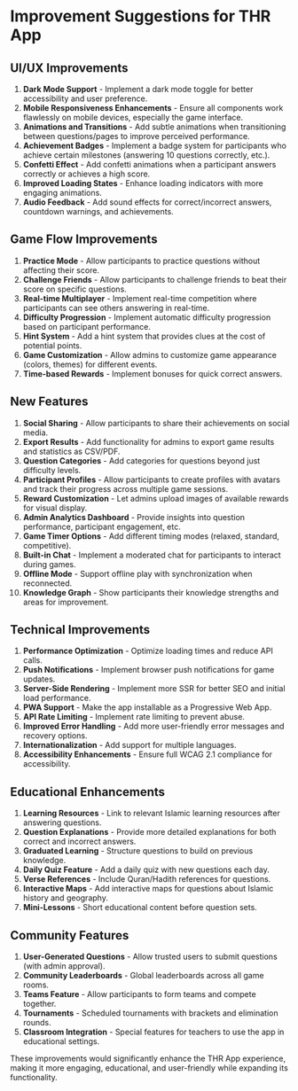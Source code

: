 # Improvement Suggestions for THR App

## UI/UX Improvements
1. **Dark Mode Support** - Implement a dark mode toggle for better accessibility and user preference.
2. **Mobile Responsiveness Enhancements** - Ensure all components work flawlessly on mobile devices, especially the game interface.
3. **Animations and Transitions** - Add subtle animations when transitioning between questions/pages to improve perceived performance.
4. **Achievement Badges** - Implement a badge system for participants who achieve certain milestones (answering 10 questions correctly, etc.).
5. **Confetti Effect** - Add confetti animations when a participant answers correctly or achieves a high score.
6. **Improved Loading States** - Enhance loading indicators with more engaging animations.
7. **Audio Feedback** - Add sound effects for correct/incorrect answers, countdown warnings, and achievements.

## Game Flow Improvements
1. **Practice Mode** - Allow participants to practice questions without affecting their score.
2. **Challenge Friends** - Allow participants to challenge friends to beat their score on specific questions.
3. **Real-time Multiplayer** - Implement real-time competition where participants can see others answering in real-time.
4. **Difficulty Progression** - Implement automatic difficulty progression based on participant performance.
5. **Hint System** - Add a hint system that provides clues at the cost of potential points.
6. **Game Customization** - Allow admins to customize game appearance (colors, themes) for different events.
7. **Time-based Rewards** - Implement bonuses for quick correct answers.

## New Features
1. **Social Sharing** - Allow participants to share their achievements on social media.
2. **Export Results** - Add functionality for admins to export game results and statistics as CSV/PDF.
3. **Question Categories** - Add categories for questions beyond just difficulty levels.
4. **Participant Profiles** - Allow participants to create profiles with avatars and track their progress across multiple game sessions.
5. **Reward Customization** - Let admins upload images of available rewards for visual display.
6. **Admin Analytics Dashboard** - Provide insights into question performance, participant engagement, etc.
7. **Game Timer Options** - Add different timing modes (relaxed, standard, competitive).
8. **Built-in Chat** - Implement a moderated chat for participants to interact during games.
9. **Offline Mode** - Support offline play with synchronization when reconnected.
10. **Knowledge Graph** - Show participants their knowledge strengths and areas for improvement.

## Technical Improvements
1. **Performance Optimization** - Optimize loading times and reduce API calls.
2. **Push Notifications** - Implement browser push notifications for game updates.
3. **Server-Side Rendering** - Implement more SSR for better SEO and initial load performance.
4. **PWA Support** - Make the app installable as a Progressive Web App.
5. **API Rate Limiting** - Implement rate limiting to prevent abuse.
6. **Improved Error Handling** - Add more user-friendly error messages and recovery options.
7. **Internationalization** - Add support for multiple languages.
8. **Accessibility Enhancements** - Ensure full WCAG 2.1 compliance for accessibility.

## Educational Enhancements
1. **Learning Resources** - Link to relevant Islamic learning resources after answering questions.
2. **Question Explanations** - Provide more detailed explanations for both correct and incorrect answers.
3. **Graduated Learning** - Structure questions to build on previous knowledge.
4. **Daily Quiz Feature** - Add a daily quiz with new questions each day.
5. **Verse References** - Include Quran/Hadith references for questions.
6. **Interactive Maps** - Add interactive maps for questions about Islamic history and geography.
7. **Mini-Lessons** - Short educational content before question sets.

## Community Features
1. **User-Generated Questions** - Allow trusted users to submit questions (with admin approval).
2. **Community Leaderboards** - Global leaderboards across all game rooms.
3. **Teams Feature** - Allow participants to form teams and compete together.
4. **Tournaments** - Scheduled tournaments with brackets and elimination rounds.
5. **Classroom Integration** - Special features for teachers to use the app in educational settings.

These improvements would significantly enhance the THR App experience, making it more engaging, educational, and user-friendly while expanding its functionality. 